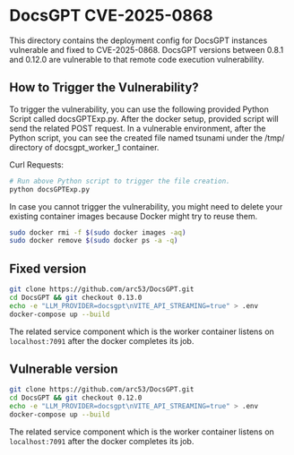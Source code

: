 # DocsGPT CVE-2025-0868

This directory contains the deployment config for DocsGPT instances vulnerable and fixed to CVE-2025-0868. DocsGPT versions between 0.8.1 and 0.12.0 are vulnerable to that remote code execution vulnerability.

## How to Trigger the Vulnerability?

To trigger the vulnerability, you can use the following provided Python Script called docsGPTExp.py. After the docker setup, provided script will send the related POST request. In a vulnerable environment, after the Python script, you can see the created file named tsunami under the /tmp/ directory of docsgpt_worker_1 container.

Curl Requests:

```sh
# Run above Python script to trigger the file creation.
python docsGPTExp.py
```

In case you cannot trigger the vulnerability, you might need to delete your existing container images because Docker might try to reuse them.

```sh
sudo docker rmi -f $(sudo docker images -aq)
sudo docker remove $(sudo docker ps -a -q)
```

  
## Fixed version
```sh
git clone https://github.com/arc53/DocsGPT.git
cd DocsGPT && git checkout 0.13.0
echo -e "LLM_PROVIDER=docsgpt\nVITE_API_STREAMING=true" > .env
docker-compose up --build
```

The related service component which is the worker container listens on `localhost:7091` after the docker completes its job.

## Vulnerable version
```sh
git clone https://github.com/arc53/DocsGPT.git
cd DocsGPT && git checkout 0.12.0
echo -e "LLM_PROVIDER=docsgpt\nVITE_API_STREAMING=true" > .env
docker-compose up --build
```

The related service component which is the worker container listens on `localhost:7091` after the docker completes its job.
